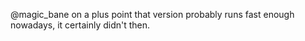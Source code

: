 @magic_bane on a plus point that version probably runs fast enough nowadays, it certainly didn't then.